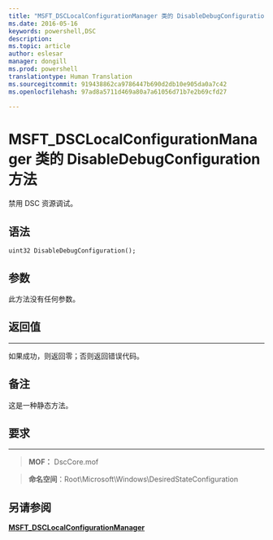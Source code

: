 ```yaml
---
title: "MSFT_DSCLocalConfigurationManager 类的 DisableDebugConfiguration 方法"
ms.date: 2016-05-16
keywords: powershell,DSC
description: 
ms.topic: article
author: eslesar
manager: dongill
ms.prod: powershell
translationtype: Human Translation
ms.sourcegitcommit: 919438862ca9786447b690d2db10e905da0a7c42
ms.openlocfilehash: 97ad8a5711d469a80a7a61056d71b7e2b69cfd27

---
```


# MSFT_DSCLocalConfigurationManager 类的 DisableDebugConfiguration 方法

禁用 DSC 资源调试。

语法
------

```mof
uint32 DisableDebugConfiguration();
```

参数
----------

此方法没有任何参数。

## 返回值
------------

如果成功，则返回零；否则返回错误代码。

## 备注

这是一种静态方法。

## 要求
------------
>**MOF：** DscCore.mof

>**命名空间**：Root\Microsoft\Windows\DesiredStateConfiguration


## 另请参阅


[**MSFT_DSCLocalConfigurationManager**](msft-dsclocalconfigurationmanager.md)

 

 






<!--HONumber=Jun16_HO4-->


